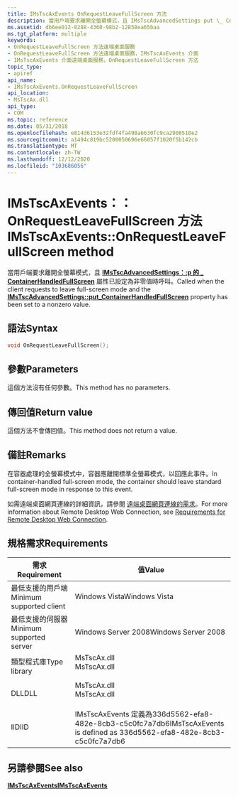 ```yaml
---
title: IMsTscAxEvents OnRequestLeaveFullScreen 方法
description: 當用戶端要求離開全螢幕模式，且 IMsTscAdvancedSettings put \_ ContainerHandledFullScreen 屬性已設定為非零值時呼叫。
ms.assetid: db6ee012-8288-4360-98b2-12858ea65baa
ms.tgt_platform: multiple
keywords:
- OnRequestLeaveFullScreen 方法遠端桌面服務
- OnRequestLeaveFullScreen 方法遠端桌面服務，IMsTscAxEvents 介面
- IMsTscAxEvents 介面遠端桌面服務，OnRequestLeaveFullScreen 方法
topic_type:
- apiref
api_name:
- IMsTscAxEvents.OnRequestLeaveFullScreen
api_location:
- MsTscAx.dll
api_type:
- COM
ms.topic: reference
ms.date: 05/31/2018
ms.openlocfilehash: e814d6153e32fdf4fa498a6630fc9ca2908510e2
ms.sourcegitcommit: a1494c819bc5200050696e66057f1020f5b142cb
ms.translationtype: MT
ms.contentlocale: zh-TW
ms.lasthandoff: 12/12/2020
ms.locfileid: "103686056"
---
```

# <a name="imstscaxeventsonrequestleavefullscreen-method"></a><span data-ttu-id="19a9a-106">IMsTscAxEvents：： OnRequestLeaveFullScreen 方法</span><span class="sxs-lookup"><span data-stu-id="19a9a-106">IMsTscAxEvents::OnRequestLeaveFullScreen method</span></span>

<span data-ttu-id="19a9a-107">當用戶端要求離開全螢幕模式，且 [**IMsTscAdvancedSettings：:p 的 \_ ContainerHandledFullScreen**](imstscadvancedsettings-containerhandledfullscreen.md) 屬性已設定為非零值時呼叫。</span><span class="sxs-lookup"><span data-stu-id="19a9a-107">Called when the client requests to leave full-screen mode and the [**IMsTscAdvancedSettings::put\_ContainerHandledFullScreen**](imstscadvancedsettings-containerhandledfullscreen.md) property has been set to a nonzero value.</span></span>

## <a name="syntax"></a><span data-ttu-id="19a9a-108">語法</span><span class="sxs-lookup"><span data-stu-id="19a9a-108">Syntax</span></span>


```C++
void OnRequestLeaveFullScreen();
```



## <a name="parameters"></a><span data-ttu-id="19a9a-109">參數</span><span class="sxs-lookup"><span data-stu-id="19a9a-109">Parameters</span></span>

<span data-ttu-id="19a9a-110">這個方法沒有任何參數。</span><span class="sxs-lookup"><span data-stu-id="19a9a-110">This method has no parameters.</span></span>

## <a name="return-value"></a><span data-ttu-id="19a9a-111">傳回值</span><span class="sxs-lookup"><span data-stu-id="19a9a-111">Return value</span></span>

<span data-ttu-id="19a9a-112">這個方法不會傳回值。</span><span class="sxs-lookup"><span data-stu-id="19a9a-112">This method does not return a value.</span></span>

## <a name="remarks"></a><span data-ttu-id="19a9a-113">備註</span><span class="sxs-lookup"><span data-stu-id="19a9a-113">Remarks</span></span>

<span data-ttu-id="19a9a-114">在容器處理的全螢幕模式中，容器應離開標準全螢幕模式，以回應此事件。</span><span class="sxs-lookup"><span data-stu-id="19a9a-114">In container-handled full-screen mode, the container should leave standard full-screen mode in response to this event.</span></span>

<span data-ttu-id="19a9a-115">如需遠端桌面網頁連線的詳細資訊，請參閱 [遠端桌面網頁連線的需求](requirements-for-remote-desktop-web-connection.md)。</span><span class="sxs-lookup"><span data-stu-id="19a9a-115">For more information about Remote Desktop Web Connection, see [Requirements for Remote Desktop Web Connection](requirements-for-remote-desktop-web-connection.md).</span></span>

## <a name="requirements"></a><span data-ttu-id="19a9a-116">規格需求</span><span class="sxs-lookup"><span data-stu-id="19a9a-116">Requirements</span></span>



| <span data-ttu-id="19a9a-117">需求</span><span class="sxs-lookup"><span data-stu-id="19a9a-117">Requirement</span></span> | <span data-ttu-id="19a9a-118">值</span><span class="sxs-lookup"><span data-stu-id="19a9a-118">Value</span></span> |
|-------------------------------------|----------------------------------------------------------------------------------------|
| <span data-ttu-id="19a9a-119">最低支援的用戶端</span><span class="sxs-lookup"><span data-stu-id="19a9a-119">Minimum supported client</span></span><br/> | <span data-ttu-id="19a9a-120">Windows Vista</span><span class="sxs-lookup"><span data-stu-id="19a9a-120">Windows Vista</span></span><br/>                                                               |
| <span data-ttu-id="19a9a-121">最低支援的伺服器</span><span class="sxs-lookup"><span data-stu-id="19a9a-121">Minimum supported server</span></span><br/> | <span data-ttu-id="19a9a-122">Windows Server 2008</span><span class="sxs-lookup"><span data-stu-id="19a9a-122">Windows Server 2008</span></span><br/>                                                         |
| <span data-ttu-id="19a9a-123">類型程式庫</span><span class="sxs-lookup"><span data-stu-id="19a9a-123">Type library</span></span><br/>             | <dl> <span data-ttu-id="19a9a-124"><dt>MsTscAx.dll</dt></span><span class="sxs-lookup"><span data-stu-id="19a9a-124"><dt>MsTscAx.dll</dt></span></span> </dl> |
| <span data-ttu-id="19a9a-125">DLL</span><span class="sxs-lookup"><span data-stu-id="19a9a-125">DLL</span></span><br/>                      | <dl> <span data-ttu-id="19a9a-126"><dt>MsTscAx.dll</dt></span><span class="sxs-lookup"><span data-stu-id="19a9a-126"><dt>MsTscAx.dll</dt></span></span> </dl> |
| <span data-ttu-id="19a9a-127">IID</span><span class="sxs-lookup"><span data-stu-id="19a9a-127">IID</span></span><br/>                      | <span data-ttu-id="19a9a-128">IMsTscAxEvents 定義為336d5562-efa8-482e-8cb3-c5c0fc7a7db6</span><span class="sxs-lookup"><span data-stu-id="19a9a-128">IMsTscAxEvents is defined as 336d5562-efa8-482e-8cb3-c5c0fc7a7db6</span></span><br/>           |



## <a name="see-also"></a><span data-ttu-id="19a9a-129">另請參閱</span><span class="sxs-lookup"><span data-stu-id="19a9a-129">See also</span></span>

<dl> <dt>

[<span data-ttu-id="19a9a-130">**IMsTscAxEvents**</span><span class="sxs-lookup"><span data-stu-id="19a9a-130">**IMsTscAxEvents**</span></span>](imstscaxevents-interface.md)
</dt> </dl>

 

 





